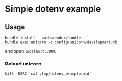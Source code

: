 # Simple dotenv example

## Usage

```
bundle install --path=vendor/bundle
bundle exec unicorn -c config/unicorn/development.rb
```

and open `localhost:3000`.

### Reload unicorn

```
kill -USR2 `cat /tmp/dotenv_example.pid`
```

